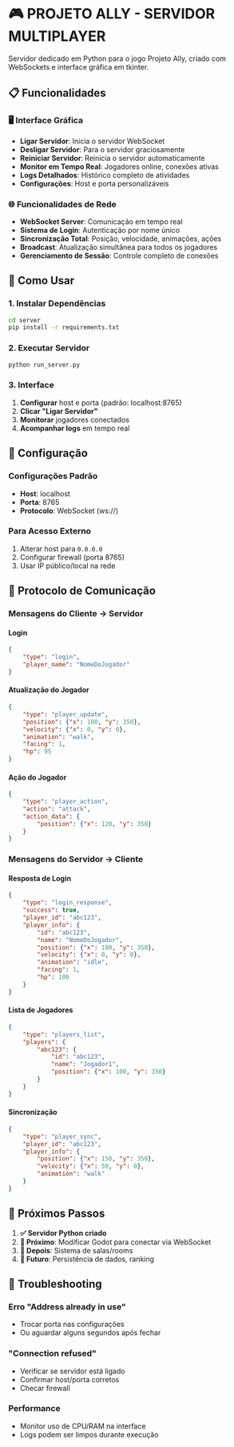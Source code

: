 # 🎮 PROJETO ALLY - SERVIDOR MULTIPLAYER

Servidor dedicado em Python para o jogo Projeto Ally, criado com WebSockets e interface gráfica em tkinter.

## 📋 Funcionalidades

### 🖥️ Interface Gráfica
- **Ligar Servidor**: Inicia o servidor WebSocket
- **Desligar Servidor**: Para o servidor graciosamente
- **Reiniciar Servidor**: Reinicia o servidor automaticamente
- **Monitor em Tempo Real**: Jogadores online, conexões ativas
- **Logs Detalhados**: Histórico completo de atividades
- **Configurações**: Host e porta personalizáveis

### 🌐 Funcionalidades de Rede
- **WebSocket Server**: Comunicação em tempo real
- **Sistema de Login**: Autenticação por nome único
- **Sincronização Total**: Posição, velocidade, animações, ações
- **Broadcast**: Atualização simultânea para todos os jogadores
- **Gerenciamento de Sessão**: Controle completo de conexões

## 🚀 Como Usar

### 1. Instalar Dependências
```bash
cd server
pip install -r requirements.txt
```

### 2. Executar Servidor
```bash
python run_server.py
```

### 3. Interface
1. **Configurar** host e porta (padrão: localhost:8765)
2. **Clicar "Ligar Servidor"**
3. **Monitorar** jogadores conectados
4. **Acompanhar logs** em tempo real

## 🔧 Configuração

### Configurações Padrão
- **Host**: localhost
- **Porta**: 8765
- **Protocolo**: WebSocket (ws://)

### Para Acesso Externo
1. Alterar host para `0.0.0.0`
2. Configurar firewall (porta 8765)
3. Usar IP público/local na rede

## 📡 Protocolo de Comunicação

### Mensagens do Cliente → Servidor

#### Login
```json
{
    "type": "login",
    "player_name": "NomeDoJogador"
}
```

#### Atualização do Jogador
```json
{
    "type": "player_update",
    "position": {"x": 100, "y": 350},
    "velocity": {"x": 0, "y": 0},
    "animation": "walk",
    "facing": 1,
    "hp": 95
}
```

#### Ação do Jogador
```json
{
    "type": "player_action",
    "action": "attack",
    "action_data": {
        "position": {"x": 120, "y": 350}
    }
}
```

### Mensagens do Servidor → Cliente

#### Resposta de Login
```json
{
    "type": "login_response",
    "success": true,
    "player_id": "abc123",
    "player_info": {
        "id": "abc123",
        "name": "NomeDoJogador",
        "position": {"x": 100, "y": 350},
        "velocity": {"x": 0, "y": 0},
        "animation": "idle",
        "facing": 1,
        "hp": 100
    }
}
```

#### Lista de Jogadores
```json
{
    "type": "players_list",
    "players": {
        "abc123": {
            "id": "abc123",
            "name": "Jogador1",
            "position": {"x": 100, "y": 350}
        }
    }
}
```

#### Sincronização
```json
{
    "type": "player_sync",
    "player_id": "abc123",
    "player_info": {
        "position": {"x": 150, "y": 350},
        "velocity": {"x": 50, "y": 0},
        "animation": "walk"
    }
}
```

## 🎯 Próximos Passos

1. **✅ Servidor Python criado**
2. **🔄 Próximo**: Modificar Godot para conectar via WebSocket
3. **🔄 Depois**: Sistema de salas/rooms
4. **🔄 Futuro**: Persistência de dados, ranking

## 🐛 Troubleshooting

### Erro "Address already in use"
- Trocar porta nas configurações
- Ou aguardar alguns segundos após fechar

### "Connection refused"
- Verificar se servidor está ligado
- Confirmar host/porta corretos
- Checar firewall

### Performance
- Monitor uso de CPU/RAM na interface
- Logs podem ser limpos durante execução